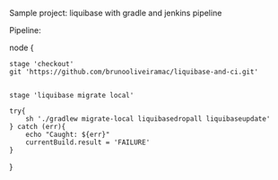 Sample project: liquibase with gradle and jenkins pipeline


Pipeline:




 node {
    
    
    stage 'checkout'
    git 'https://github.com/brunooliveiramac/liquibase-and-ci.git'
    
    
    stage 'liquibase migrate local'
    
    try{
        sh './gradlew migrate-local liquibasedropall liquibaseupdate'
    } catch (err){
        echo "Caught: ${err}"
        currentBuild.result = 'FAILURE'
    }
    
 }